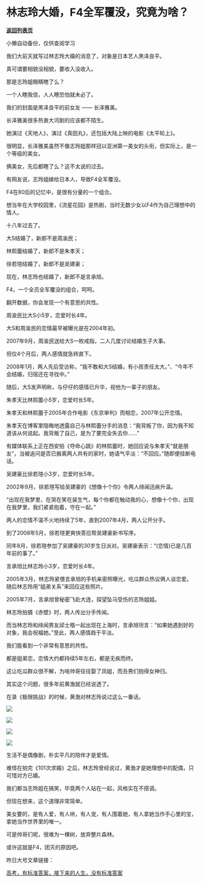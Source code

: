 # 林志玲大婚，F4全军覆没，究竟为啥？

[**返回列表页**](/gzh/记忆承载3)

小懒自动备份，仅供查阅学习

我们大前天就写过林志玲大婚的消息了，对象是日本艺人黑泽良平。

  

真可谓要相貌没相貌，要收入没收入。

  

那是志玲姐眼睛瞎了么？

  

一个人瞎我信，人人瞎恐怕就未必了。

  

我们的封面是黑泽良平的前女友 —— 长泽雅美。

  

长泽雅美很多热衷大河剧的应该都不陌生。

  

她演过《天地人》，演过《真田丸》，还包括大陆上映的电影《太平轮上》。

  

很明显，长泽雅美虽然不像志玲姐那样冠以亚洲第一美女的头衔，但实际上，是一个等级的美女。

  

俩美女，先后都瞎了么？这不太说的过去。

  

有网友说，志玲姐嫁给日本人，导致F4全军覆没。

  

F4在80后的记忆中，是很有分量的一个组合。

  

想当年在大学校园里，《流星花园》是热剧，当时无数少女以F4作为自己理想中的情人。

  

十八年过去了。

  

大S结婚了，新郎不是周渝民；

林熙蕾结婚了，新郎不是朱孝天；

徐若瑄结婚了，新郎不是吴建豪；

现在，林志玲也结婚了，新郎不是言承旭。

  

F4，一个全员全军覆没的组合，呵呵。

  

翻开数据，你会发现一个有意思的共性。

  

周渝民比大S小5岁，恋爱时长4年。

  

大S和周渝民的恋情最早被曝光是在2004年初。

  

2007年9月，周渝民送给大S一枚戒指，二人几度讨论结婚生子大事。

  

但仅4个月后，两人感情就急转直下。

  

2008年1月，两人先后受访称，“我不敢和大S结婚，有小孩责任太大。”、“今年不会结婚，归宿还在寻找中。”

  

随后，大S发声明称，与仔仔的感情已升华，视他为一辈子的朋友。

  

朱孝天比林熙蕾小5岁，恋爱时长5年。

  

朱孝天和林熙蕾于2005年合作电影《东京审判》而相恋，2007年公开恋情。

  

朱孝天在博客里隐晦地透露自己与林熙蕾分手的消息：“我背叛了你，因为我不知道该从何说起。我背叛了自己，是为了要完全失去你……”

  

有媒体联系上正在西安拍《夺命心跳》的林熙蕾时，她回应说与朱孝天“就是朋友”，当被追问是否已搬离两人共有的家时，她语气平淡：“不回应。”随即便挂断电话。

  

吴建豪比徐若瑄小3岁，恋爱时长5年。

  

2002年9月，徐若瑄写给吴建豪的《想像十个你》令两人绯闻迅疾升温。

  

“出现在我梦里，在哭在笑在装生气，每个你都在触动我的心，想像十个你，出现在我梦里，我们紧紧抱着，守在一起。”

  

两人的恋情不温不火地持续了5年，直到2007年4月，两人公开分手。

  

到了2008年5月，徐若瑄更爽快答应帮吴建豪新书写序。

  

同年8月，徐若瑄参加了吴建豪的30岁生日派对。吴建豪表示：“(恋情)已是几百年前的事了。”

  

言承旭比林志玲小3岁，恋爱时长4年。

  

2005年3月，林志玲紧偎言承旭的手机亲密照曝光，吃瓜群众热议俩人谈恋爱。随后林志玲用“姐弟关系”来回应这些照片。

  

2005年7月，言承旭曾秘密飞赴大连，探望坠马受伤的志玲姐姐。

  

林志玲拍摄《赤壁》时，两人传出分手传闻。

  

而当林志玲和绯闻男友邱士楷一起出现在上海时，言承旭坦言：“如果她遇到好的对象，我会祝福她。”至此，两人感情趋于平淡。

  

我们能看到一个非常有意思的共性。

  

都是姐弟恋，恋情大约都持续5年左右，都是无疾而终。

  

这让吃瓜群众很不解，为啥帅哥往往娶了凤姐，而丑男们抱得女神归。

  

其实这个问题，很多年前黄渤就已经说透了。

  

在录《极限挑战》的时候，黄渤对林志玲说过这么一番话。

![](https://mmbiz.qpic.cn/mmbiz_jpg/aYCQDPqZ8kwrEpOH3aeupErIaGRC9n3UYW8nicDJwibP0ACPtv06ibV2ZnJJGzMeu3QBQ9icic3cnyu9YG0CDCF8o7Q/640?wx_fmt=jpeg)

![](https://mmbiz.qpic.cn/mmbiz_jpg/aYCQDPqZ8kwrEpOH3aeupErIaGRC9n3Ugz3lvK7tnfPjybbrZvS7W4b9IN7jq5BZ9pEkhM2IX75hdhBneNQX8w/640?wx_fmt=jpeg)

![](https://mmbiz.qpic.cn/mmbiz_jpg/aYCQDPqZ8kwrEpOH3aeupErIaGRC9n3UMiaC6RezSUslKgzY3GDgsKPLw4Zbby7vgT3VRo7PoAEl3N8xdox3lcw/640?wx_fmt=jpeg)

![](https://mmbiz.qpic.cn/mmbiz_jpg/aYCQDPqZ8kwrEpOH3aeupErIaGRC9n3UmCXBLsd0Q3BzLNojZdZ1O2we90h2L4ibKRMVcTwicj55ia0fNja9j2njw/640?wx_fmt=jpeg)

生活不是偶像剧，朴实平凡的陪伴才是爱情。

  

难怪在拍完《101次求婚》之后，林志玲曾经说过，黄渤才是她理想中的配偶，只可惜对方已婚。

  

我们都当志玲姐在搞笑，毕竟两个人站在一起，风格实在不搭调。

  

但现在想来，这个道理非常简单。

  

美女要的，是有人爱，有人哄，有人宠，有人围着她，有人拿她当作手心里的宝，拿她当作世界里的唯一。

  

可是帅哥们呢，很难为一棵树，放弃整片森林。

  

或许这就是F4，团灭的原因吧。

  

昨日大号文章链接：  

[高考，有标准答案，接下来的人生，没有标准答案](https://mp.weixin.qq.com/s?__biz=MzU0MjYwNDU2Mw==&mid=2247486579&idx=1&sn=453f03b2a7b9d068167569ab6ded271f&chksm=fb19600fcc6ee919bb4b526fd0426765bb7462d9584a5d0d9bcfb3c1d9d1b090db3fa8e917d3&token=1317699445&lang=zh_CN&scene=21#wechat_redirect)

